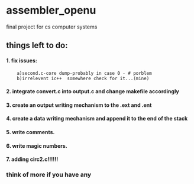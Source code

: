 # assembler_openu
final project for cs computer systems

## things left to do:
#### 1. fix issues:
		a)second.c-core dump-probably in case 0 - # porblem
		b)irrelevent ic++  somewhere check for it...(mine)
#### 2. integrate convert.c into output.c and change makefile accordingly
#### 3. create an output writing mechanism to the .ext and .ent
#### 4. create a data writing mechanism and append it to the end of the stack
#### 5. write comments.
#### 6. write magic numbers.
#### 7. adding circ2.c!!!!!!


### think of more if you have any
